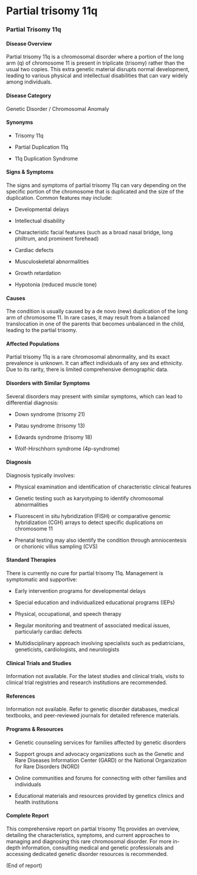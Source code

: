 # Partial trisomy 11q
### Partial Trisomy 11q

#### Disease Overview
Partial trisomy 11q is a chromosomal disorder where a portion of the long arm (q) of chromosome 11 is present in triplicate (trisomy) rather than the usual two copies. This extra genetic material disrupts normal development, leading to various physical and intellectual disabilities that can vary widely among individuals.

#### Disease Category
Genetic Disorder / Chromosomal Anomaly

#### Synonyms
- Trisomy 11q
- Partial Duplication 11q
- 11q Duplication Syndrome

#### Signs & Symptoms
The signs and symptoms of partial trisomy 11q can vary depending on the specific portion of the chromosome that is duplicated and the size of the duplication. Common features may include:
- Developmental delays
- Intellectual disability
- Characteristic facial features (such as a broad nasal bridge, long philtrum, and prominent forehead)
- Cardiac defects
- Musculoskeletal abnormalities
- Growth retardation
- Hypotonia (reduced muscle tone)

#### Causes
The condition is usually caused by a de novo (new) duplication of the long arm of chromosome 11. In rare cases, it may result from a balanced translocation in one of the parents that becomes unbalanced in the child, leading to the partial trisomy.

#### Affected Populations
Partial trisomy 11q is a rare chromosomal abnormality, and its exact prevalence is unknown. It can affect individuals of any sex and ethnicity. Due to its rarity, there is limited comprehensive demographic data.

#### Disorders with Similar Symptoms
Several disorders may present with similar symptoms, which can lead to differential diagnosis:
- Down syndrome (trisomy 21)
- Patau syndrome (trisomy 13)
- Edwards syndrome (trisomy 18)
- Wolf-Hirschhorn syndrome (4p-syndrome)

#### Diagnosis
Diagnosis typically involves:
- Physical examination and identification of characteristic clinical features
- Genetic testing such as karyotyping to identify chromosomal abnormalities
- Fluorescent in situ hybridization (FISH) or comparative genomic hybridization (CGH) arrays to detect specific duplications on chromosome 11
- Prenatal testing may also identify the condition through amniocentesis or chorionic villus sampling (CVS)

#### Standard Therapies
There is currently no cure for partial trisomy 11q. Management is symptomatic and supportive:
- Early intervention programs for developmental delays
- Special education and individualized educational programs (IEPs)
- Physical, occupational, and speech therapy
- Regular monitoring and treatment of associated medical issues, particularly cardiac defects
- Multidisciplinary approach involving specialists such as pediatricians, geneticists, cardiologists, and neurologists

#### Clinical Trials and Studies
Information not available. For the latest studies and clinical trials, visits to clinical trial registries and research institutions are recommended.

#### References
Information not available. Refer to genetic disorder databases, medical textbooks, and peer-reviewed journals for detailed reference materials.

#### Programs & Resources
- Genetic counseling services for families affected by genetic disorders
- Support groups and advocacy organizations such as the Genetic and Rare Diseases Information Center (GARD) or the National Organization for Rare Disorders (NORD)
- Online communities and forums for connecting with other families and individuals
- Educational materials and resources provided by genetics clinics and health institutions

#### Complete Report
This comprehensive report on partial trisomy 11q provides an overview, detailing the characteristics, symptoms, and current approaches to managing and diagnosing this rare chromosomal disorder. For more in-depth information, consulting medical and genetic professionals and accessing dedicated genetic disorder resources is recommended.

(End of report)
